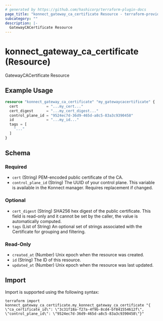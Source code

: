```yaml
---
# generated by https://github.com/hashicorp/terraform-plugin-docs
page_title: "konnect_gateway_ca_certificate Resource - terraform-provider-konnect"
subcategory: ""
description: |-
  GatewayCACertificate Resource
---
```


# konnect_gateway_ca_certificate (Resource)

GatewayCACertificate Resource

## Example Usage

```terraform
resource "konnect_gateway_ca_certificate" "my_gatewaycacertificate" {
  cert             = "...my_cert..."
  cert_digest      = "...my_cert_digest..."
  control_plane_id = "9524ec7d-36d9-465d-a8c5-83a3c9390458"
  id               = "...my_id..."
  tags = [
    "..."
  ]
}
```

<!-- schema generated by tfplugindocs -->
## Schema

### Required

- `cert` (String) PEM-encoded public certificate of the CA.
- `control_plane_id` (String) The UUID of your control plane. This variable is available in the Konnect manager. Requires replacement if changed.

### Optional

- `cert_digest` (String) SHA256 hex digest of the public certificate. This field is read-only and it cannot be set by the caller, the value is automatically computed.
- `tags` (List of String) An optional set of strings associated with the Certificate for grouping and filtering.

### Read-Only

- `created_at` (Number) Unix epoch when the resource was created.
- `id` (String) The ID of this resource.
- `updated_at` (Number) Unix epoch when the resource was last updated.

## Import

Import is supported using the following syntax:

```shell
terraform import konnect_gateway_ca_certificate.my_konnect_gateway_ca_certificate "{ \"ca_certificate_id\": \"3c31f18a-f27a-4f9b-8cd4-bf841554612f\",  \"control_plane_id\": \"9524ec7d-36d9-465d-a8c5-83a3c9390458\"}"
```
